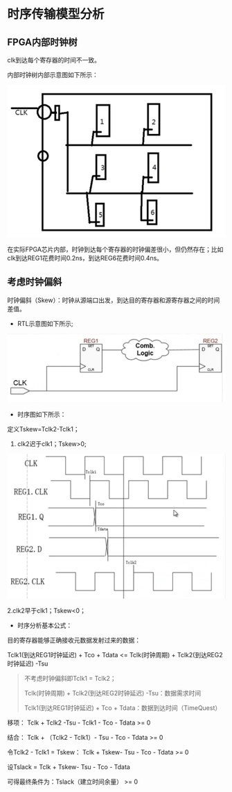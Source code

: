 # 时序传输模型分析

## FPGA内部时钟树

clk到达每个寄存器的时间不一致。

内部时钟树内部示意图如下所示：

![image-20240714214217100](./assets/1-1内部时钟树.png)

在实际FPGA芯片内部，时钟到达每个寄存器的时钟偏差很小，但仍然存在；比如clk到达REG1花费时间0.2ns，到达REG6花费时间0.4ns。

 ## 考虑时钟偏斜

时钟偏斜（Skew）：时钟从源端口出发，到达目的寄存器和源寄存器之间的时间差值。

+ RTL示意图如下所示;

![image-20240714214712950](./assets/1-2skew_rtl.png)

+ 时序图如下所示：

定义Tskew=Tclk2-Tclk1；

1. clk2迟于clk1；Tskew>0;

![image-20240714215504195](./assets/1-3clk2.png)

 2.clk2早于clk1；Tskew<0；

+ 时序分析基本公式：

目的寄存器能够正确接收元数据发射过来的数据：

Tclk1(到达REG1时钟延迟) + Tco + Tdata  <= Tclk(时钟周期) + Tclk2(到达REG2时钟延迟) -Tsu

> 不考虑时钟偏斜即Tclk1 = Tclk2；
>
> Tclk(时钟周期) + Tclk2(到达REG2时钟延迟) -Tsu：数据需求时间
>
> Tclk1(到达REG1时钟延迟) + Tco + Tdata：数据到达时间（TimeQuest）

移项： Tclk + Tclk2 -Tsu - Tclk1 - Tco - Tdata >= 0

结合： Tclk + （Tclk2 - Tclk1）- Tsu - Tco - Tdata >= 0

令Tclk2 - Tclk1 = Tskew： Tclk + Tskew- Tsu - Tco - Tdata >= 0

设Tslack = Tclk + Tskew- Tsu - Tco - Tdata

可得最终条件为：Tslack（建立时间余量） >= 0

